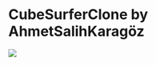 # CubeSurferClone by AhmetSalihKaragöz
 
![](https://github.com/AhmetSalihKaragoz/CubeSurferCloneByAhmetKaragoz/blob/main/Assets/CubeSurferGiff.gif)
